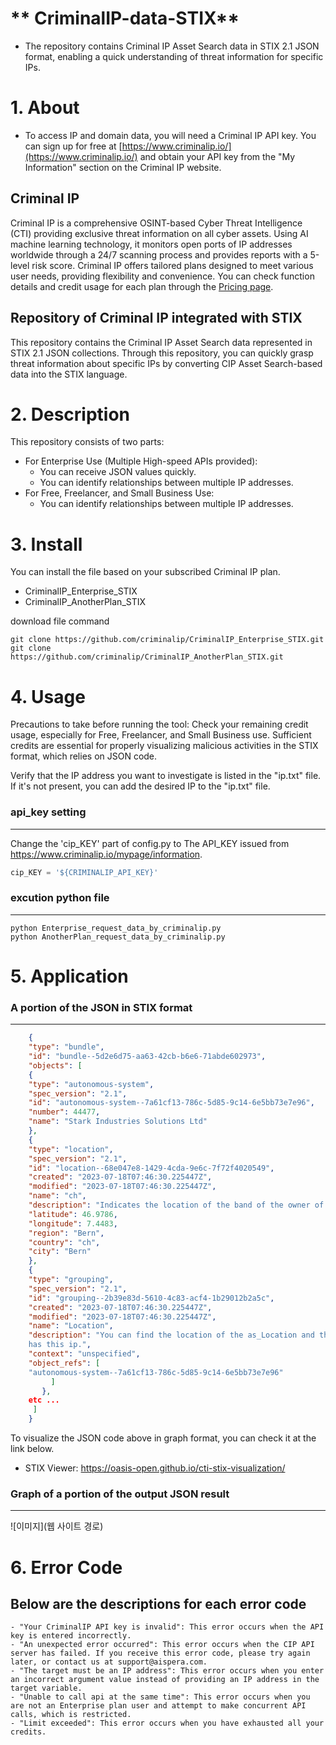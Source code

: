 # ** CriminalIP-data-STIX**

- The repository contains Criminal IP Asset Search data in STIX 2.1 JSON format, enabling a quick understanding of threat information for 
specific IPs.


# 1. About 
-   To access IP and domain data, you will need a Criminal IP API key. You can sign up for free at [https://www.criminalip.io/](https://www.criminalip.io/) and obtain your API key from the "My Information" section on the Criminal IP website.

## Criminal IP
Criminal IP is a comprehensive OSINT-based Cyber Threat Intelligence (CTI) providing exclusive threat information on all cyber assets. 
Using AI machine learning technology, it monitors open ports of IP addresses worldwide through a 24/7 scanning process and provides reports with 
a 5-level risk score.
Criminal IP offers tailored plans designed to meet various user needs, providing flexibility and convenience.
You can check function details and credit usage for each plan through the [Pricing page](https://www.criminalip.io/en/pricing). 


## Repository of Criminal IP integrated with STIX
This repository contains the Criminal IP Asset Search data represented in STIX 2.1 JSON collections. Through this repository, you can quickly grasp 
threat information about specific IPs by converting CIP Asset Search-based data into the STIX language.



# 2. Description
This repository consists of two parts:
-  For Enterprise Use (Multiple High-speed APIs provided):
    - You can receive JSON values quickly. 
    - You can identify relationships between multiple IP addresses.
- For Free, Freelancer, and Small Business Use: 
    - You can identify relationships between multiple IP addresses.


# 3. Install 
You can install the file based on your subscribed Criminal IP plan.
- CriminalIP_Enterprise_STIX
- CriminalIP_AnotherPlan_STIX

download file command
```shell
git clone https://github.com/criminalip/CriminalIP_Enterprise_STIX.git
git clone https://github.com/criminalip/CriminalIP_AnotherPlan_STIX.git
```

# 4. Usage
Precautions to take before running the tool: 
Check your remaining credit usage, especially for Free, Freelancer, and Small Business use. Sufficient credits are essential for properly visualizing 
malicious activities in the STIX format, which relies on JSON code.

Verify that the IP address you want to investigate is listed in the "ip.txt" file. If it's not present, you can add the desired IP to the "ip.txt" file.



### api_key setting
---
Change the 'cip_KEY' part of config.py to The API_KEY issued from https://www.criminalip.io/mypage/information. 
```python
cip_KEY = '${CRIMINALIP_API_KEY}'
```

### excution python file
---
```shell
python Enterprise_request_data_by_criminalip.py
python AnotherPlan_request_data_by_criminalip.py
```

# 5. Application
### A portion of the JSON in STIX format
---
```json
    {
    "type": "bundle",
    "id": "bundle--5d2e6d75-aa63-42cb-b6e6-71abde602973",
    "objects": [
    {
    "type": "autonomous-system",
    "spec_version": "2.1",
    "id": "autonomous-system--7a61cf13-786c-5d85-9c14-6e5bb73e7e96",
    "number": 44477,
    "name": "Stark Industries Solutions Ltd"
    },
    {
    "type": "location",
    "spec_version": "2.1",
    "id": "location--68e047e8-1429-4cda-9e6c-7f72f4020549",
    "created": "2023-07-18T07:46:30.225447Z",
    "modified": "2023-07-18T07:46:30.225447Z",
    "name": "ch",
    "description": "Indicates the location of the band of the owner of this ip.",
    "latitude": 46.9786,
    "longitude": 7.4483,
    "region": "Bern",
    "country": "ch",
    "city": "Bern"
    },
    {
    "type": "grouping",
    "spec_version": "2.1",
    "id": "grouping--2b39e83d-5610-4c83-acf4-1b29012b2a5c",
    "created": "2023-07-18T07:46:30.225447Z",
    "modified": "2023-07-18T07:46:30.225447Z",
    "name": "Location",
    "description": "You can find the location of the as_Location and the information of the owner who 
    has this ip.",
    "context": "unspecified",
    "object_refs": [
    "autonomous-system--7a61cf13-786c-5d85-9c14-6e5bb73e7e96"
         ]
       },
    etc ...
     ]
    }
```
To visualize the JSON code above in graph format, you can check it at the link below.
- STIX Viewer: https://oasis-open.github.io/cti-stix-visualization/


### Graph of a portion of the output JSON result
---
![이미지](웹 사이트 경로)


# 6. Error Code
Below are the descriptions for each error code
--
    - "Your CriminalIP API key is invalid": This error occurs when the API key is entered incorrectly.
    - "An unexpected error occurred": This error occurs when the CIP API server has failed. If you receive this error code, please try again later, or contact us at support@aispera.com.
    - "The target must be an IP address": This error occurs when you enter an incorrect argument value instead of providing an IP address in the target variable.
    - "Unable to call api at the same time": This error occurs when you are not an Enterprise plan user and attempt to make concurrent API calls, which is restricted.
    - "Limit exceeded": This error occurs when you have exhausted all your credits.

